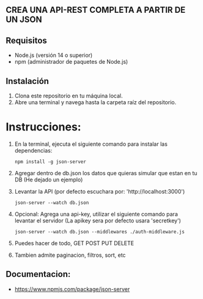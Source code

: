 ## CREA UNA API-REST COMPLETA A PARTIR DE UN JSON

## Requisitos

- Node.js (versión 14 o superior)
- npm (administrador de paquetes de Node.js)

## Instalación

1. Clona este repositorio en tu máquina local.
2. Abre una terminal y navega hasta la carpeta raíz del repositorio.

# Instrucciones:

1. En la terminal, ejecuta el siguiente comando para instalar las dependencias:
   ```
   npm install -g json-server
   ```
2. Agregar dentro de db.json los datos que quieras simular que estan en tu DB (He dejado un ejemplo)

3. Levantar la API (por defecto escuchara por: 'http://localhost:3000')

   ```
   json-server --watch db.json
   ```

4. Opcional: Agrega una api-key, utilizar el siguiente comando para levantar el servidor (La apikey sera por defecto usara 'secretkey')
   ```
   json-server --watch db.json --middlewares ./auth-middleware.js
   ```
5. Puedes hacer de todo, GET POST PUT DELETE
6. Tambien admite paginacion, filtros, sort, etc

## Documentacion:

- https://www.npmjs.com/package/json-server
